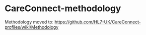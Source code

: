 # CareConnect-methodology

Methodology moved to: https://github.com/HL7-UK/CareConnect-profiles/wiki/Methodology
